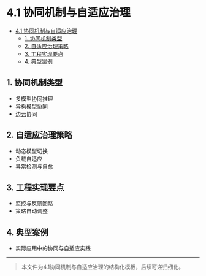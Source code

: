 # 4.1 协同机制与自适应治理


<!-- TOC START -->

- [4.1 协同机制与自适应治理](#41-协同机制与自适应治理)
  - [1. 协同机制类型](#1-协同机制类型)
  - [2. 自适应治理策略](#2-自适应治理策略)
  - [3. 工程实现要点](#3-工程实现要点)
  - [4. 典型案例](#4-典型案例)

<!-- TOC END -->

## 1. 协同机制类型

- 多模型协同推理
- 异构模型协同
- 边云协同

## 2. 自适应治理策略

- 动态模型切换
- 负载自适应
- 异常检测与自愈

## 3. 工程实现要点

- 监控与反馈回路
- 策略自动调整

## 4. 典型案例

- 实际应用中的协同与自适应实践

---
> 本文件为4.1协同机制与自适应治理的结构化模板，后续可递归细化。
